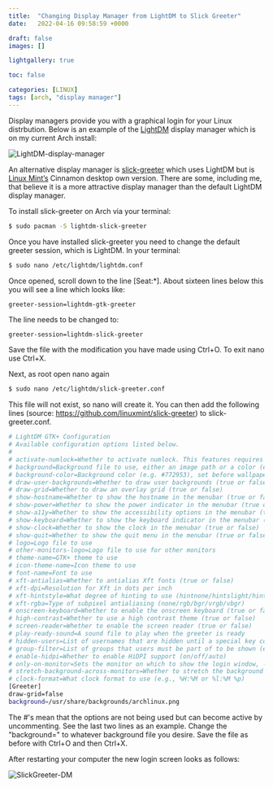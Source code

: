 ```yaml
---
title:  "Changing Display Manager from LightDM to Slick Greeter"
date:   2022-04-16 09:58:59 +0000

draft: false
images: []

lightgallery: true

toc: false

categories: [LINUX]
tags: [arch, "display manager"]
---
```


Display managers provide you with a graphical login for your Linux distrbution.  Below is an example of the [LightDM](https://en.wikipedia.org/wiki/LightDM) display manager which is on my current Arch install:

![LightDM-display-manager](https://i.imgur.com/bVXbqiC.png)

An alternative display manager is [slick-greeter](https://github.com/linuxmint/slick-greeter) which uses LightDM but is [Linux Mint’s](https://linuxmint.com/) Cinnamon desktop own version.  There are some, including me, that believe it is a more attractive display manager than the default LightDM display manager.

To install slick-greeter on Arch via your terminal:

```bash
$ sudo pacman -S lightdm-slick-greeter
```

Once you have installed slick-greeter you need to change the default greeter session, which is LightDM.  In your terminal:

```bash
$ sudo nano /etc/lightdm/lightdm.conf
```

Once opened, scroll down to the line [Seat:*]. About sixteen lines below this you will see a line which looks like:

```
greeter-session=lightdm-gtk-greeter
```

The line needs to be changed to:

```bash
greeter-session=lightdm-slick-greeter
```

Save the file with the modification you have made using Ctrl+O.  To exit nano use Ctrl+X.

Next, as root open nano again

```bash
$ sudo nano /etc/lightdm/slick-greeter.conf 
```

This file will not exist, so nano will create it.  You can then add the following lines (source: https://github.com/linuxmint/slick-greeter) to slick-greeter.conf.

```bash
# LightDM GTK+ Configuration
# Available configuration options listed below.
#
# activate-numlock=Whether to activate numlock. This features requires the installation of numlockx. (true or false)
# background=Background file to use, either an image path or a color (e.g. #772953)
# background-color=Background color (e.g. #772953), set before wallpaper is seen
# draw-user-backgrounds=Whether to draw user backgrounds (true or false)
# draw-grid=Whether to draw an overlay grid (true or false)
# show-hostname=Whether to show the hostname in the menubar (true or false)
# show-power=Whether to show the power indicator in the menubar (true or false)
# show-a11y=Whether to show the accessibility options in the menubar (true or false)
# show-keyboard=Whether to show the keyboard indicator in the menubar (true or false)
# show-clock=Whether to show the clock in the menubar (true or false)
# show-quit=Whether to show the quit menu in the menubar (true or false)
# logo=Logo file to use
# other-monitors-logo=Logo file to use for other monitors
# theme-name=GTK+ theme to use
# icon-theme-name=Icon theme to use
# font-name=Font to use
# xft-antialias=Whether to antialias Xft fonts (true or false)
# xft-dpi=Resolution for Xft in dots per inch
# xft-hintstyle=What degree of hinting to use (hintnone/hintslight/hintmedium/hintfull)
# xft-rgba=Type of subpixel antialiasing (none/rgb/bgr/vrgb/vbgr)
# onscreen-keyboard=Whether to enable the onscreen keyboard (true or false)
# high-contrast=Whether to use a high contrast theme (true or false)
# screen-reader=Whether to enable the screen reader (true or false)
# play-ready-sound=A sound file to play when the greeter is ready
# hidden-users=List of usernames that are hidden until a special key combination is hit
# group-filter=List of groups that users must be part of to be shown (empty list shows all users)
# enable-hidpi=Whether to enable HiDPI support (on/off/auto)
# only-on-monitor=Sets the monitor on which to show the login window, -1 means "follow the mouse"
# stretch-background-across-monitors=Whether to stretch the background across multiple monitors (false by default)
# clock-format=What clock format to use (e.g., %H:%M or %l:%M %p)
[Greeter]
draw-grid=false
background=/usr/share/backgrounds/archlinux.png
```

The #'s mean that the options are not being used but can become active by uncommenting.  See the last two lines as an example. Change the "background=" to whatever background file you desire. Save the file as before with Ctrl+O and then Ctrl+X.

After restarting your computer the new login screen looks as follows:

![SlickGreeter-DM](https://i.imgur.com/f2iefcj.png)

